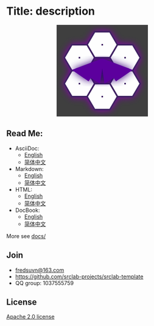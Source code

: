 [//]: # "# ![logo](logo.svg) Title: description"

# Title: description

<p align="center">
<img src="logo.svg"/>
</p>

## Read Me:

- AsciiDoc:
  * [English](docs/README_en.adoc)
  * [简体中文](docs/README_zh.adoc)
- Markdown:
  * [English](docs/README_en.md)
  * [简体中文](docs/README_zh.md)
- HTML:
  * [English](docs/README_en.html)
  * [简体中文](docs/README_zh.html)
- DocBook:
  * [English](docs/README_en.xml)
  * [简体中文](docs/README_zh.xml)

More see [docs/](docs/)

## Join

* fredsuvn@163.com
* https://github.com/srclab-projects/srclab-template
* QQ group: 1037555759

## License

[Apache 2.0 license][license]

[license]: https://www.apache.org/licenses/LICENSE-2.0.html